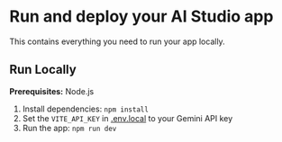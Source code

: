 # Run and deploy your AI Studio app

This contains everything you need to run your app locally.

## Run Locally

**Prerequisites:**  Node.js


1. Install dependencies:
   `npm install`
2. Set the `VITE_API_KEY` in [.env.local](.env.local) to your Gemini API key
3. Run the app:
   `npm run dev`